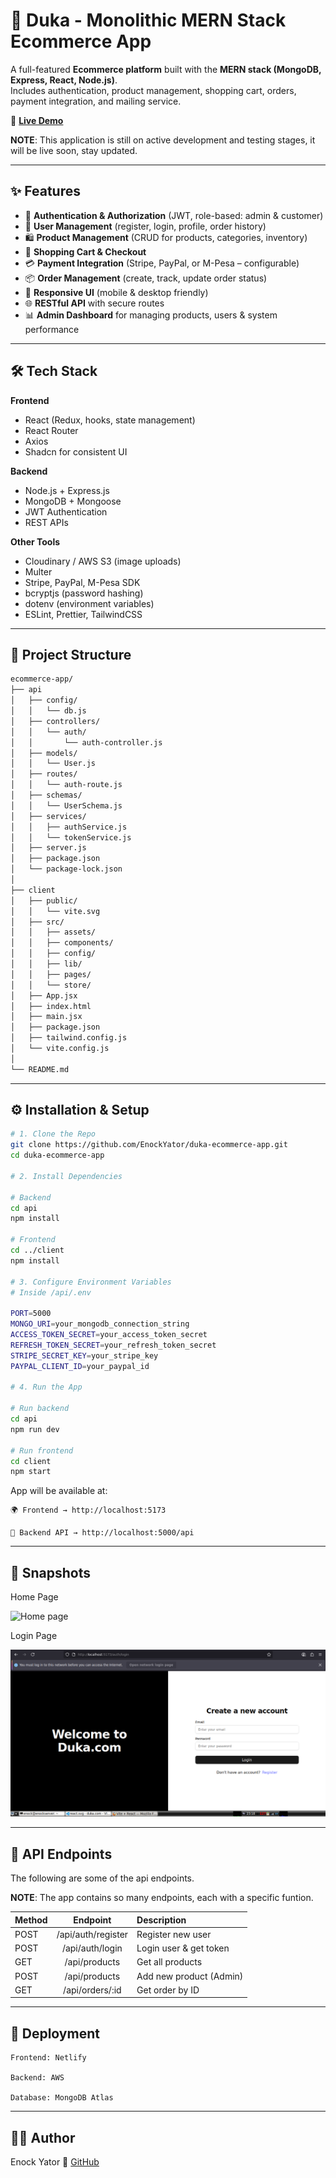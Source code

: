 
# 🛒 Duka - Monolithic MERN Stack Ecommerce App  

A full-featured **Ecommerce platform** built with the **MERN stack (MongoDB, Express, React, Node.js)**.  
Includes authentication, product management, shopping cart, orders, payment integration, and mailing service.  

🔗 **[Live Demo](https://duka12.com)**  

**NOTE**: This application is still on active development and testing stages, it will be live soon, stay updated.

---

## ✨ Features  

- 🔐 **Authentication & Authorization** (JWT, role-based: admin & customer)  
- 👤 **User Management** (register, login, profile, order history)  
- 🛍️ **Product Management** (CRUD for products, categories, inventory)  
- 🛒 **Shopping Cart & Checkout**  
- 💳 **Payment Integration** (Stripe, PayPal, or M-Pesa – configurable)  
- 📦 **Order Management** (create, track, update order status)  
- 📱 **Responsive UI** (mobile & desktop friendly)  
- 🌐 **RESTful API** with secure routes  
- 📊 **Admin Dashboard** for managing products, users & system performance  

---

## 🛠 Tech Stack  

**Frontend**  
- React (Redux, hooks, state management)  
- React Router  
- Axios  
- Shadcn for consistent UI  

**Backend**  
- Node.js + Express.js  
- MongoDB + Mongoose  
- JWT Authentication  
- REST APIs  

**Other Tools**  
- Cloudinary / AWS S3 (image uploads)  
- Multer  
- Stripe, PayPal, M-Pesa SDK  
- bcryptjs (password hashing)  
- dotenv (environment variables)  
- ESLint, Prettier, TailwindCSS  

---

## 📂 Project Structure  
```bash
ecommerce-app/
├── api
│   ├── config/
│   │   └── db.js
│   ├── controllers/
│   │   └── auth/
│   │       └── auth-controller.js
│   ├── models/
│   │   └── User.js
│   ├── routes/
│   │   └── auth-route.js
│   ├── schemas/
│   │   └── UserSchema.js
│   ├── services/
│   │   ├── authService.js
│   │   └── tokenService.js
│   ├── server.js
│   ├── package.json
│   └── package-lock.json
│
├── client
│   ├── public/
│   │   └── vite.svg
│   ├── src/
│   │   ├── assets/
│   │   ├── components/
│   │   ├── config/
│   │   ├── lib/
│   │   ├── pages/
│   │   └── store/
│   ├── App.jsx
│   ├── index.html
│   ├── main.jsx
│   ├── package.json
│   ├── tailwind.config.js
│   └── vite.config.js
│
└── README.md
```
---

## ⚙️ Installation & Setup

```bash
# 1️. Clone the Repo  
git clone https://github.com/EnockYator/duka-ecommerce-app.git
cd duka-ecommerce-app

# 2️. Install Dependencies  

# Backend
cd api
npm install  

# Frontend
cd ../client
npm install  

# 3️. Configure Environment Variables  
# Inside /api/.env

PORT=5000
MONGO_URI=your_mongodb_connection_string
ACCESS_TOKEN_SECRET=your_access_token_secret
REFRESH_TOKEN_SECRET=your_refresh_token_secret
STRIPE_SECRET_KEY=your_stripe_key 
PAYPAL_CLIENT_ID=your_paypal_id   

# 4️. Run the App  

# Run backend
cd api
npm run dev  

# Run frontend
cd client
npm start  
```

App will be available at:

    🌍 Frontend → http://localhost:5173

    🔗 Backend API → http://localhost:5000/api

---

## 📸 Snapshots

Home Page

![Home page](home.png)

Login Page

![Login page](./client/public/auth-login.png)

---

## 📡 API Endpoints

The following are some of the api endpoints.

**NOTE**: The app contains so many endpoints, each with a specific funtion.

|Method	| Endpoint           | Description                 |
|:------|:------------------:|:----------------------------|
|POST	| /api/auth/register | Register new user           | 
|POST	| /api/auth/login	 | Login user & get token      |
|GET	| /api/products	     | Get all products            |
|POST	| /api/products	     | Add new product (Admin)     |
|GET	| /api/orders/:id	 | Get order by ID             |

---

## 🚀 Deployment

    Frontend: Netlify

    Backend: AWS

    Database: MongoDB Atlas

---

## 👨‍💻 Author

Enock Yator
🔗 [GitHub](https://github.com/EnockYator)
